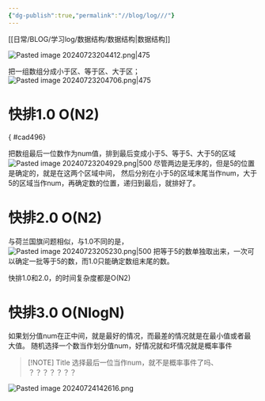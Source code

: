 ```yaml
---
{"dg-publish":true,"permalink":"//blog/log///"}
---
```


[[日常/BLOG/学习log/数据结构/数据结构\|数据结构]]

![Pasted image 20240723204412.png|475](/img/user/%E5%AE%9E%E9%AA%8C%E5%AE%A4/%E6%96%87%E4%BB%B6/Pasted%20image%2020240723204412.png)

把一组数组分成小于区、等于区、大于区；
![Pasted image 20240723204706.png|475](/img/user/%E5%AE%9E%E9%AA%8C%E5%AE%A4/%E6%96%87%E4%BB%B6/Pasted%20image%2020240723204706.png)

# 快排1.0  O(N2)
{ #cad496}


把数组最后一位数作为num值，排到最后变成小于5、等于5、大于5的区域
![Pasted image 20240723204929.png|500](/img/user/%E5%AE%9E%E9%AA%8C%E5%AE%A4/%E6%96%87%E4%BB%B6/Pasted%20image%2020240723204929.png)
尽管两边是无序的，但是5的位置是确定的，就是在这两个区域中间，
然后分别在小于5的区域末尾当作num，大于5的区域当作num，再确定数的位置，递归到最后，就排好了。


# 快排2.0 O(N2)
与荷兰国旗问题相似，与1.0不同的是，![Pasted image 20240723205230.png|500](/img/user/%E5%AE%9E%E9%AA%8C%E5%AE%A4/%E6%96%87%E4%BB%B6/Pasted%20image%2020240723205230.png)
把等于5的数单独取出来，一次可以确定一批等于5的数，而1.0只能确定数组末尾的数。

快排1.0和2.0，的时间复杂度都是O(N2)


# 快排3.0  O(NlogN)
如果划分值num在正中间，就是最好的情况，而最差的情况就是在最小值或者最大值。
随机选择一个数当作划分值num，好情况就和坏情况就是概率事件

> [!NOTE] Title
> 选择最后一位当作num，就不是概率事件了吗、
？？？？？？？

![Pasted image 20240724142616.png](/img/user/%E5%AE%9E%E9%AA%8C%E5%AE%A4/%E6%96%87%E4%BB%B6/Pasted%20image%2020240724142616.png)




